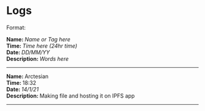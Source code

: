 # Logs

Format:


<strong>Name: </strong><em>Name or Tag here</em> 
<br>
<strong>Time: </strong>  <em>Time here (24hr time)</em> 
<br>
<strong>Date: </strong>  <em>DD/MM/YY</em> 
<br>
<strong>Description: </strong> <em>Words here</em>

<hr>

<strong>Name: </strong> Arctesian
<br>
<strong>Time: </strong>  18:32
<br>
<strong>Date: </strong>  <em>14/1/21</em> 
<br>
<strong>Description: </strong> Making file and hosting it on IPFS app

<hr>